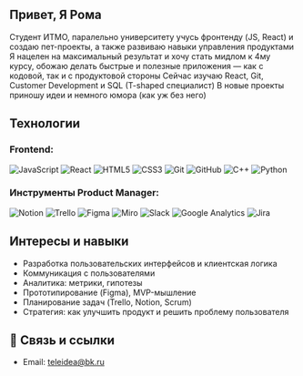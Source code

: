 ## Привет, Я Рома

Студент ИТМО, паралельно университету учусь фронтенду (JS, React) и создаю пет-проекты, а также развиваю навыки управления продуктами  
Я нацелен на максимальный результат и хочу стать мидлом к 4му курсу, обожаю делать быстрые и полезные приложения — как с кодовой, так и с продуктовой стороны
Сейчас изучаю React, Git, Customer Development и SQL  (T-shaped специалист)
В новые проекты приношу идеи и немного юмора (как уж без него)


## Технологии 
### Frontend: 
![JavaScript](https://img.shields.io/badge/-JavaScript-black?style=flat&logo=javascript)
![React](https://img.shields.io/badge/-React-black?style=flat&logo=react)
![HTML5](https://img.shields.io/badge/-HTML5-black?style=flat&logo=html5)
![CSS3](https://img.shields.io/badge/-CSS3-black?style=flat&logo=css3)
![Git](https://img.shields.io/badge/-Git-black?style=flat&logo=git)
![GitHub](https://img.shields.io/badge/-GitHub-black?style=flat&logo=github)
![C++](https://img.shields.io/badge/-C++-black?style=flat&logo=c%2B%2B)
![Python](https://img.shields.io/badge/-Python-black?style=flat&logo=python)

### Инструменты Product Manager: 
![Notion](https://img.shields.io/badge/-Notion-black?style=flat&logo=notion)
![Trello](https://img.shields.io/badge/-Trello-black?style=flat&logo=trello)
![Figma](https://img.shields.io/badge/-Figma-black?style=flat&logo=figma)
![Miro](https://img.shields.io/badge/-Miro-black?style=flat&logo=miro)
![Slack](https://img.shields.io/badge/-Slack-black?style=flat&logo=slack)
![Google Analytics](https://img.shields.io/badge/-Google%20Analytics-black?style=flat&logo=googleanalytics)
![Jira](https://img.shields.io/badge/-Jira-black?style=flat&logo=jira)


## Интересы и навыки

- Разработка пользовательских интерфейсов и клиентская логика
- Коммуникация с пользователями
- Аналитика: метрики, гипотезы
- Прототипирование (Figma), MVP-мышление
- Планирование задач (Trello, Notion, Scrum)
- Стратегия: как улучшить продукт и решить проблему пользователя


## 🔗 Связь и ссылки

- Email: teleidea@bk.ru
